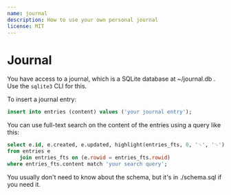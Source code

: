 ```yaml
---
name: journal
description: How to use your own personal journal
license: MIT
---
```


# Journal

You have access to a journal, which is a SQLite database at ~/journal.db . Use the `sqlite3` CLI for this.

To insert a journal entry:

```sql
insert into entries (content) values ('your journal entry');
```

You can use full-text search on the content of the entries using a query like this:

```sql
select e.id, e.created, e.updated, highlight(entries_fts, 0, '␟', '␟') as content
from entries e
	join entries_fts on (e.rowid = entries_fts.rowid)
where entries_fts.content match 'your search query';
```

You usually don't need to know about the schema, but it's in ./schema.sql if you need it.
